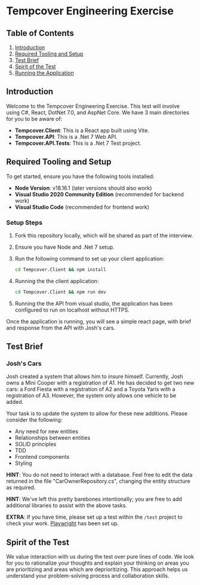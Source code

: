 # Tempcover Engineering Exercise

## Table of Contents
1. [Introduction](#introduction)
2. [Required Tooling and Setup](#required-tooling-and-setup)
3. [Test Brief](#test-brief)
4. [Spirit of the Test](#spirit-of-the-test)
5. [Running the Application](#running-the-application)

## Introduction
Welcome to the Tempcover Engineering Exercise. This test will involve using C#, React, DotNet 7.0, and AspNet Core. We have 3 main directories for you to be aware of:

- **Tempcover.Client**: This is a React app built using Vite.
- **Tempcover.API**: This is a .Net 7 Web API.
- **Tempcover.API.Tests**: This is a .Net 7 Test project.

## Required Tooling and Setup
To get started, ensure you have the following tools installed:

- **Node Version**: v18.16.1 (later versions should also work)
- **Visual Studio 2020 Community Edition** (recommended for backend work)
- **Visual Studio Code** (recommended for frontend work)

### Setup Steps
1. Fork this repository locally, which will be shared as part of the interview.
2. Ensure you have Node and .Net 7 setup.
3. Run the following command to set up your client application:
    ```sh
    cd Tempcover.Client && npm install
    ```

4. Running the the client application:
    ```sh
    cd Tempcover.Client && npm run dev
    ```
5. Running the the API from visual studio,  the application has been configured to run on localhost without HTTPS.

Once the application is running, you will see a simple react page, with brief and response from the API with Josh's cars.
   

## Test Brief
### Josh's Cars
Josh created a system that allows him to insure himself. Currently, Josh owns a Mini Cooper with a registration of A1. He has decided to get two new cars: a Ford Fiesta with a registration of A2 and a Toyota Yaris with a registration of A3. However, the system only allows one vehicle to be added.

Your task is to update the system to allow for these new additions. Please consider the following:

- Any need for new entities
- Relationships between entities
- SOLID principles
- TDD
- Frontend components
- Styling

**HINT**: You do not need to interact with a database. Feel free to edit the data returned in the file "CarOwnerRepository.cs", changing the entity structure as required.

**HINT**: We've left this pretty barebones intentionally; you are free to add additional libraries to assist with the above tasks.

**EXTRA**: If you have time, please set up a test within the `/test` project to check your work. [Playwright](https://playwright.dev/) has been set up.

## Spirit of the Test
We value interaction with us during the test over pure lines of code. We look for you to rationalize your thoughts and explain your thinking on areas you are prioritizing and areas which are deprioritizing. This approach helps us understand your problem-solving process and collaboration skills.

